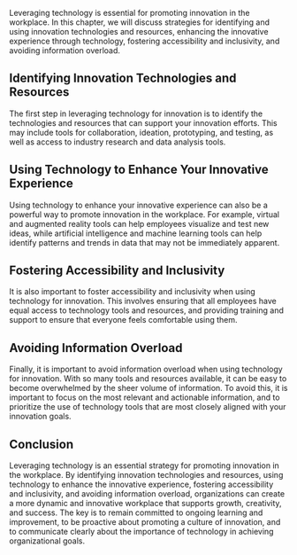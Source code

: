 
Leveraging technology is essential for promoting innovation in the workplace. In this chapter, we will discuss strategies for identifying and using innovation technologies and resources, enhancing the innovative experience through technology, fostering accessibility and inclusivity, and avoiding information overload.

Identifying Innovation Technologies and Resources
-------------------------------------------------

The first step in leveraging technology for innovation is to identify the technologies and resources that can support your innovation efforts. This may include tools for collaboration, ideation, prototyping, and testing, as well as access to industry research and data analysis tools.

Using Technology to Enhance Your Innovative Experience
------------------------------------------------------

Using technology to enhance your innovative experience can also be a powerful way to promote innovation in the workplace. For example, virtual and augmented reality tools can help employees visualize and test new ideas, while artificial intelligence and machine learning tools can help identify patterns and trends in data that may not be immediately apparent.

Fostering Accessibility and Inclusivity
---------------------------------------

It is also important to foster accessibility and inclusivity when using technology for innovation. This involves ensuring that all employees have equal access to technology tools and resources, and providing training and support to ensure that everyone feels comfortable using them.

Avoiding Information Overload
-----------------------------

Finally, it is important to avoid information overload when using technology for innovation. With so many tools and resources available, it can be easy to become overwhelmed by the sheer volume of information. To avoid this, it is important to focus on the most relevant and actionable information, and to prioritize the use of technology tools that are most closely aligned with your innovation goals.

Conclusion
----------

Leveraging technology is an essential strategy for promoting innovation in the workplace. By identifying innovation technologies and resources, using technology to enhance the innovative experience, fostering accessibility and inclusivity, and avoiding information overload, organizations can create a more dynamic and innovative workplace that supports growth, creativity, and success. The key is to remain committed to ongoing learning and improvement, to be proactive about promoting a culture of innovation, and to communicate clearly about the importance of technology in achieving organizational goals.
